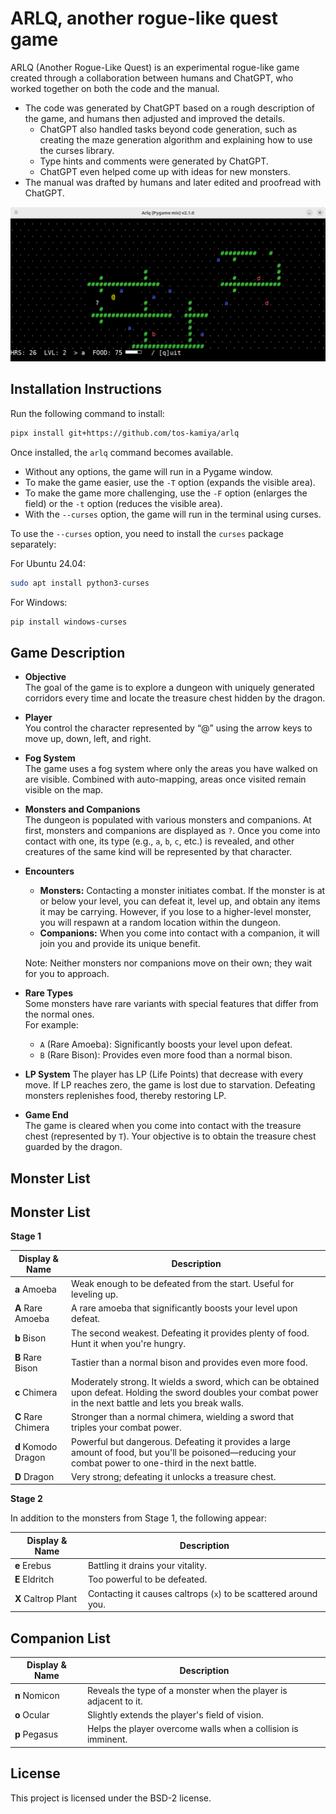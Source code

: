 # ARLQ, another rogue-like quest game

ARLQ (Another Rogue-Like Quest) is an experimental rogue-like game created through a collaboration between humans and ChatGPT, who worked together on both the code and the manual.

* The code was generated by ChatGPT based on a rough description of the game, and humans then adjusted and improved the details.
  * ChatGPT also handled tasks beyond code generation, such as creating the maze generation algorithm and explaining how to use the curses library.
  * Type hints and comments were generated by ChatGPT.
  * ChatGPT even helped come up with ideas for new monsters.
* The manual was drafted by humans and later edited and proofread with ChatGPT.

![](screenshot.png)

## Installation Instructions

Run the following command to install:

```bash
pipx install git+https://github.com/tos-kamiya/arlq
```

Once installed, the `arlq` command becomes available.

- Without any options, the game will run in a Pygame window.
- To make the game easier, use the `-T` option (expands the visible area).
- To make the game more challenging, use the `-F` option (enlarges the field) or the `-t` option (reduces the visible area).
- With the `--curses` option, the game will run in the terminal using curses.

To use the `--curses` option, you need to install the `curses` package separately:

For Ubuntu 24.04:

```bash
sudo apt install python3-curses
```

For Windows:

```bash
pip install windows-curses
```

## Game Description

* **Objective**  
  The goal of the game is to explore a dungeon with uniquely generated corridors every time and locate the treasure chest hidden by the dragon.

* **Player**  
  You control the character represented by “@” using the arrow keys to move up, down, left, and right.

* **Fog System**  
  The game uses a fog system where only the areas you have walked on are visible. Combined with auto-mapping, areas once visited remain visible on the map.

* **Monsters and Companions**  
  The dungeon is populated with various monsters and companions. At first, monsters and companions are displayed as `?`. Once you come into contact with one, its type (e.g., `a`, `b`, `c`, etc.) is revealed, and other creatures of the same kind will be represented by that character.

* **Encounters**  
  - **Monsters:** Contacting a monster initiates combat. If the monster is at or below your level, you can defeat it, level up, and obtain any items it may be carrying. However, if you lose to a higher-level monster, you will respawn at a random location within the dungeon.
  - **Companions:** When you come into contact with a companion, it will join you and provide its unique benefit.  

  Note: Neither monsters nor companions move on their own; they wait for you to approach.

* **Rare Types**  
  Some monsters have rare variants with special features that differ from the normal ones.  
  For example:  
  - `A` (Rare Amoeba): Significantly boosts your level upon defeat.  
  - `B` (Rare Bison): Provides even more food than a normal bison.

* **LP System**
  The player has LP (Life Points) that decrease with every move.
  If LP reaches zero, the game is lost due to starvation. Defeating monsters replenishes food, thereby restoring LP.

* **Game End**  
  The game is cleared when you come into contact with the treasure chest (represented by `T`). Your objective is to obtain the treasure chest guarded by the dragon.

## Monster List

## Monster List

**Stage 1**

| Display & Name      | Description                                                                                                                                                       |
| ------------------- | ----------------------------------------------------------------------------------------------------------------------------------------------------------------- |
| **a** Amoeba        | Weak enough to be defeated from the start. Useful for leveling up.                                                                                                |
| **A** Rare Amoeba   | A rare amoeba that significantly boosts your level upon defeat.                                                                                                   |
| **b** Bison         | The second weakest. Defeating it provides plenty of food. Hunt it when you're hungry.                                                                             |
| **B** Rare Bison    | Tastier than a normal bison and provides even more food.                                                                                                          |
| **c** Chimera       | Moderately strong. It wields a sword, which can be obtained upon defeat. Holding the sword doubles your combat power in the next battle and lets you break walls. |
| **C** Rare Chimera  | Stronger than a normal chimera, wielding a sword that triples your combat power.                                                                                  |
| **d** Komodo Dragon | Powerful but dangerous. Defeating it provides a large amount of food, but you'll be poisoned—reducing your combat power to one-third in the next battle.          |
| **D** Dragon | Very strong; defeating it unlocks a treasure chest. |

**Stage 2**

In addition to the monsters from Stage 1, the following appear:

| Display & Name      | Description                                                     |
| ------------------- | --------------------------------------------------------------- |
| **e** Erebus        | Battling it drains your vitality.                               |
| **E** Eldritch      | Too powerful to be defeated.                                    |
| **X** Caltrop Plant | Contacting it causes caltrops (`x`) to be scattered around you. |

## Companion List

| Display & Name | Description                                                      |
| -------------- | ---------------------------------------------------------------- |
| **n** Nomicon  | Reveals the type of a monster when the player is adjacent to it. |
| **o** Ocular   | Slightly extends the player's field of vision.                   |
| **p** Pegasus  | Helps the player overcome walls when a collision is imminent.    |

## License

This project is licensed under the BSD-2 license.
